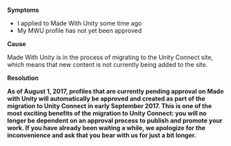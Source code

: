 
        

**Symptoms** 

*   I applied to Made With Unity some time ago 
*   My MWU profile has not yet been approved

**Cause** 

Made With Unity is in the process of migrating to the Unity Connect site, which means that new content is not currently being added to the site.  

**Resolution** 

**As of August 1, 2017, profiles that are currently pending approval on Made with Unity will automatically be approved and created as part of the migration to Unity Connect in early September 2017. This is one of the most exciting benefits of the migration to Unity Connect: you will no longer be dependent on an approval process to publish and promote your work. If you have already been waiting a while, we apologize for the inconvenience and ask that you bear with us for just a bit longer.** 

      